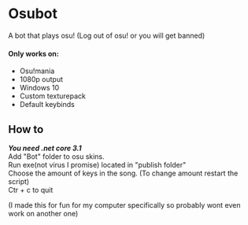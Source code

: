 # Osubot
A bot that plays osu!
(Log out of osu! or you will get banned)

#### Only works on:
- Osu!mania
- 1080p output
- Windows 10
- Custom texturepack
- Default keybinds

## How to
***You need .net core 3.1***<br>
Add "Bot" folder to osu skins.<br>
Run exe(not virus I promise) located in "publish folder"<br>
Choose the amount of keys in the song. (To change amount restart the script)<br>
Ctr + c to quit

(I made this for fun for my computer specifically so probably wont even work on another one)
